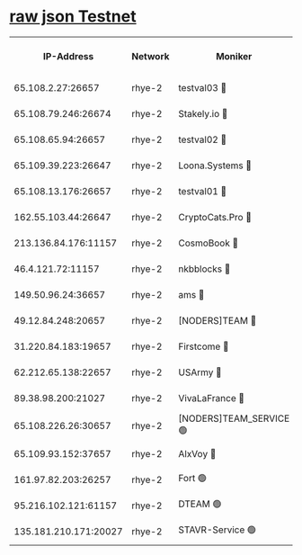 
[raw json Testnet](https://rpc-check.quickt.stavr.tech/quickt/rpc-quickt-result.json)
=


<table><tr><th>IP-Address</th><th>Network</th><th>Moniker</th><th>Latest Block Height</th><th>Earliest Block Height</th><th>Catching Up</th><th>Tx Index</th><th>Voting Power</th><th>Scan Time</th></tr><tr><td>65.108.2.27:26657</td><td>rhye-2</td><td>testval03 🔴</td><td>371911</td><td>1</td><td>False</td><td>on</td><td>11002050</td><td>2024-01-17T01:33:39.060202187UTC</td></tr><tr><td>65.108.79.246:26674</td><td>rhye-2</td><td>Stakely.io 🔴</td><td>371912</td><td>1</td><td>False</td><td>on</td><td>10010</td><td>2024-01-17T01:33:43.508257190UTC</td></tr><tr><td>65.108.65.94:26657</td><td>rhye-2</td><td>testval02 🔴</td><td>371912</td><td>1</td><td>False</td><td>on</td><td>11002050</td><td>2024-01-17T01:33:46.298428898UTC</td></tr><tr><td>65.109.39.223:26647</td><td>rhye-2</td><td>Loona.Systems 🔴</td><td>371913</td><td>1</td><td>False</td><td>off</td><td>86949</td><td>2024-01-17T01:33:48.709185919UTC</td></tr><tr><td>65.108.13.176:26657</td><td>rhye-2</td><td>testval01 🔴</td><td>371913</td><td>1</td><td>False</td><td>on</td><td>13082010</td><td>2024-01-17T01:33:49.492369162UTC</td></tr><tr><td>162.55.103.44:26647</td><td>rhye-2</td><td>CryptoCats.Pro 🔴</td><td>371918</td><td>1</td><td>False</td><td>off</td><td>9999</td><td>2024-01-17T01:34:21.965119529UTC</td></tr><tr><td>213.136.84.176:11157</td><td>rhye-2</td><td>CosmoBook 🔴</td><td>371917</td><td>65301</td><td>False</td><td>off</td><td>1528057</td><td>2024-01-17T01:34:15.483996511UTC</td></tr><tr><td>46.4.121.72:11157</td><td>rhye-2</td><td>nkbblocks 🔴</td><td>371909</td><td>70101</td><td>False</td><td>off</td><td>81491</td><td>2024-01-17T01:33:30.909540723UTC</td></tr><tr><td>149.50.96.24:36657</td><td>rhye-2</td><td>ams 🔴</td><td>371915</td><td>133501</td><td>False</td><td>on</td><td>10786</td><td>2024-01-17T01:34:04.845773644UTC</td></tr><tr><td>49.12.84.248:20657</td><td>rhye-2</td><td>[NODERS]TEAM 🔴</td><td>371914</td><td>146001</td><td>False</td><td>on</td><td>59690</td><td>2024-01-17T01:34:02.412993276UTC</td></tr><tr><td>31.220.84.183:19657</td><td>rhye-2</td><td>Firstcome 🔴</td><td>371911</td><td>165001</td><td>False</td><td>off</td><td>724902</td><td>2024-01-17T01:33:38.703579707UTC</td></tr><tr><td>62.212.65.138:22657</td><td>rhye-2</td><td>USArmy 🔴</td><td>371911</td><td>198001</td><td>False</td><td>on</td><td>59069</td><td>2024-01-17T01:33:38.108987520UTC</td></tr><tr><td>89.38.98.200:21027</td><td>rhye-2</td><td>VivaLaFrance 🔴</td><td>371910</td><td>220501</td><td>False</td><td>off</td><td>10000</td><td>2024-01-17T01:33:33.384615070UTC</td></tr><tr><td>65.108.226.26:30657</td><td>rhye-2</td><td>[NODERS]TEAM_SERVICE 🟢</td><td>371913</td><td>241501</td><td>False</td><td>on</td><td>0</td><td>2024-01-17T01:33:49.136813801UTC</td></tr><tr><td>65.109.93.152:37657</td><td>rhye-2</td><td>AlxVoy 🔴</td><td>371910</td><td>315173</td><td>False</td><td>on</td><td>143351</td><td>2024-01-17T01:33:35.790602560UTC</td></tr><tr><td>161.97.82.203:26257</td><td>rhye-2</td><td>Fort 🟢</td><td>371909</td><td>330438</td><td>False</td><td>on</td><td>0</td><td>2024-01-17T01:33:30.658649890UTC</td></tr><tr><td>95.216.102.121:61157</td><td>rhye-2</td><td>DTEAM 🟢</td><td>371912</td><td>367601</td><td>False</td><td>on</td><td>0</td><td>2024-01-17T01:33:43.929142816UTC</td></tr><tr><td>135.181.210.171:20027</td><td>rhye-2</td><td>STAVR-Service 🟢</td><td>371914</td><td>369001</td><td>False</td><td>on</td><td>0</td><td>2024-01-17T01:34:00.093163428UTC</td></tr></table>